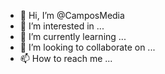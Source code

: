 - 👋 Hi, I’m @CamposMedia
- 👀 I’m interested in ...
- 🌱 I’m currently learning ...
- 💞️ I’m looking to collaborate on ...
- 📫 How to reach me ...

<!---
CamposMedia/CamposMedia is a ✨ special ✨ repository because its `README.md` (this file) appears on your GitHub profile.
You can click the Preview link to take a look at your changes.
--->

